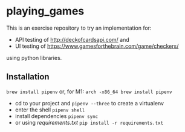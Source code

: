 # playing_games

This is an exercise repository to try an implementation for:
- API testing of http://deckofcardsapi.com/
and
- UI testing of https://www.gamesforthebrain.com/game/checkers/

using python libraries.

## Installation
```brew install pipenv```
or, for M1:
```arch -x86_64 brew install pipenv```
- cd to your project and
```pipenv --three``` to create a virtualenv
- enter the shell
```pipenv shell```
- install dependencies
```pipenv sync```
- or using _requirements.txt_
```pip install -r requirements.txt```